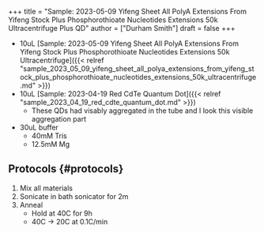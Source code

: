 +++
title = "Sample: 2023-05-09 Yifeng Sheet All PolyA Extensions From Yifeng Stock Plus Phosphorothioate Nucleotides Extensions 50k Ultracentrifuge Plus QD"
author = ["Durham Smith"]
draft = false
+++

-   10uL [Sample: 2023-05-09 Yifeng Sheet All PolyA Extensions From Yifeng Stock Plus Phosphorothioate Nucleotides Extensions 50k Ultracentrifuge]({{< relref "sample_2023_05_09_yifeng_sheet_all_polya_extensions_from_yifeng_stock_plus_phosphorothioate_nucleotides_extensions_50k_ultracentrifuge.md" >}})
-   10uL [Sample: 2023-04-19 Red CdTe Quantum Dot]({{< relref "sample_2023_04_19_red_cdte_quantum_dot.md" >}})
    -   These QDs had visably aggregated in the tube and I look this visible aggregation part
-   30uL buffer
    -   40mM Tris
    -   12.5mM Mg


## Protocols {#protocols}

1.  Mix all materials
2.  Sonicate in bath sonicator for 2m
3.  Anneal
    -   Hold at 40C for 9h
    -   40C &rarr; 20C at 0.1C/min
